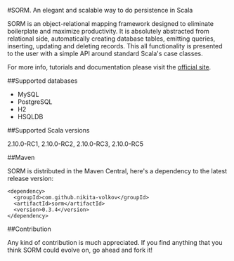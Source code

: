 #SORM. An elegant and scalable way to do persistence in Scala

SORM is an object-relational mapping framework designed to eliminate boilerplate and maximize productivity. It is absolutely abstracted from relational side, automatically creating database tables, emitting queries, inserting, updating and deleting records. This all functionality is presented to the user with a simple API around standard Scala's case classes. 

For more info, tutorials and documentation please visit the [official site](http://sorm-framework.org).

##Supported databases

* MySQL
* PostgreSQL
* H2
* HSQLDB

##Supported Scala versions

2.10.0-RC1, 2.10.0-RC2, 2.10.0-RC3, 2.10.0-RC5

##Maven

SORM is distributed in the Maven Central, here's a dependency to the latest release version:

    <dependency>
      <groupId>com.github.nikita-volkov</groupId>
      <artifactId>sorm</artifactId>
      <version>0.3.4</version>
    </dependency>

##Contribution

Any kind of contribution is much appreciated. If you find anything that you think SORM could evolve on, go ahead and fork it! 
